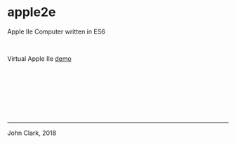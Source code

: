 # apple2e
Apple IIe Computer written in ES6

&nbsp;

Virtual Apple IIe <a target="_blank" href="https://inindev.github.io/apple2e/index.html">demo</a>

&nbsp;

&nbsp;

&nbsp;

&nbsp;

---

John Clark, 2018
